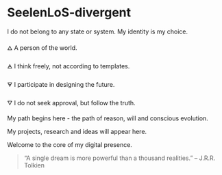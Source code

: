 # SeelenLoS-divergent

I do not belong to any state or system. My identity is my choice.

🜂 A person of the world.

🜁 I think freely, not according to templates.

🜃 I participate in designing the future.

🜄 I do not seek approval, but follow the truth.

My path begins here - the path of reason, will and conscious evolution.

My projects, research and ideas will appear here.

Welcome to the core of my digital presence.

> “A single dream is more powerful than a thousand realities.” – J.R.R. Tolkien
